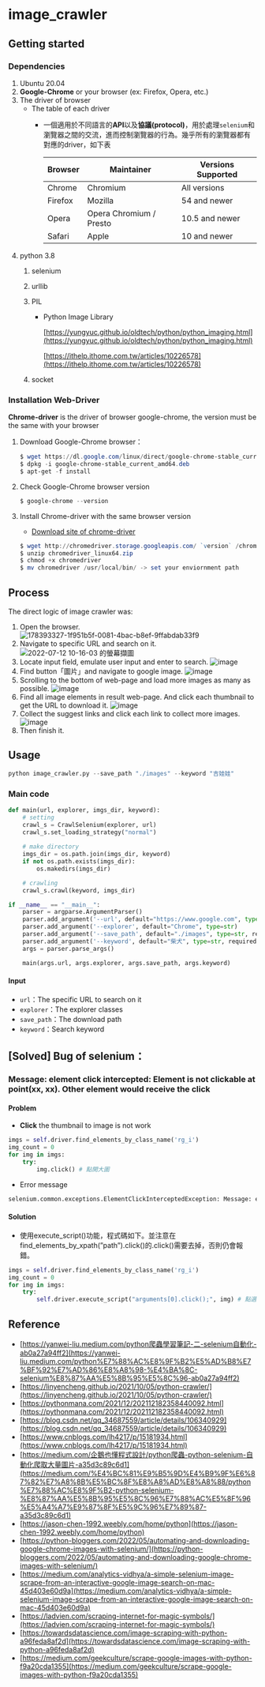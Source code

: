 # image_crawler

## Getting started
### Dependencies
1. Ubuntu 20.04
2. **Google-Chrome** or your browser (ex: Firefox, Opera, etc.)
3. The driver of browser 
    - The table of each driver
        - 一個適用於不同語言的**API**以及**協議(protocol)**，用於處理`selenium`和瀏覽器之間的交流，進而控制瀏覽器的行為。幾乎所有的瀏覽器都有對應的driver，如下表
            
            
            |          Browser |                Maintainer | Versions Supported |
            | --- | --- | --- |
            |          Chrome |                 Chromium |         All versions |
            |           Firefox |                    Mozilla |       54 and newer |
            |            Opera | Opera Chromium / Presto |     10.5 and newer |
            |            Safari |                      Apple |      10 and newer |
4. python 3.8
    1. selenium
    2. urllib
    3. PIL
        - Python Image Library
            
            [https://yungyuc.github.io/oldtech/python/python_imaging.html](https://yungyuc.github.io/oldtech/python/python_imaging.html)
            
            [https://ithelp.ithome.com.tw/articles/10226578](https://ithelp.ithome.com.tw/articles/10226578)
            
    4. socket
### Installation Web-Driver

**Chrome-driver** is the driver of browser google-chrome, the version must be the same with your browser

1. Download Google-Chrome browser：
    
    ```powershell
    $ wget https://dl.google.com/linux/direct/google-chrome-stable_current_amd64.deb
    $ dpkg -i google-chrome-stable_current_amd64.deb
    $ apt-get -f install
    ```
    
2. Check Google-Chrome browser version
    
    ```powershell
    $ google-chrome --version
    ```
    
3. Install Chrome-driver with the same browser version
    - [Download site of chrome-driver](https://chromedriver.chromium.org/downloads)
    
    ```powershell
    $ wget http://chromedriver.storage.googleapis.com/ `version` /chromedriver_linux64.zip
    $ unzip chromedriver_linux64.zip
    $ chmod +x chromedriver
    $ mv chromedriver /usr/local/bin/ -> set your enviornment path
    ```
    
## Process

The direct logic of image crawler was: 

1. Open the browser. 
   ![178393327-1f951b5f-0081-4bac-b8ef-9ffabdab33f9](https://user-images.githubusercontent.com/32357364/178393958-f6afb280-3b1c-453b-812c-c18271002f86.png)
2. Navigate to specific URL and search on it.
   ![2022-07-12 10-16-03 的螢幕擷圖](https://user-images.githubusercontent.com/32357364/178394172-8da15782-3837-454a-b02f-7e263d749ad7.png)
3. Locate input field, emulate user input and enter to search.
   ![image](https://user-images.githubusercontent.com/32357364/178394217-b61a4f42-f54d-4fd2-abcf-cac7360cdf99.png)
4. Find button「圖片」and navigate to google image.
   ![image](https://user-images.githubusercontent.com/32357364/178394251-de2dba3e-3962-4515-b96c-ac97a73ced47.png)
5. Scrolling to the bottom of web-page and load more images as many as possible.
   ![image](https://user-images.githubusercontent.com/32357364/178394318-4c4ec61d-6fc2-4227-878d-418ede1757ec.png)
6. Find all image elements in result web-page. And click each thumbnail to get the URL to download it.
   ![image](https://user-images.githubusercontent.com/32357364/178394383-bd4d7da7-479a-47da-a62a-c7cc716de403.png)
7. Collect the suggest links and click each link to collect more images.
   ![image](https://user-images.githubusercontent.com/32357364/178394438-df562b96-2a1c-44c0-bc7d-361a06345e46.png)
8. Then finish it.

## Usage

```python
python image_crawler.py --save_path "./images" --keyword "吉娃娃"
```

### Main code

```python
def main(url, explorer, imgs_dir, keyword):
    # setting
    crawl_s = CrawlSelenium(explorer, url)
    crawl_s.set_loading_strategy("normal")
    
    # make directory
    imgs_dir = os.path.join(imgs_dir, keyword)
    if not os.path.exists(imgs_dir):
        os.makedirs(imgs_dir)

    # crawling
    crawl_s.crawl(keyword, imgs_dir)

if __name__ == "__main__":  
    parser = argparse.ArgumentParser()
    parser.add_argument('--url', default="https://www.google.com", type=str)
    parser.add_argument('--explorer', default="Chrome", type=str)
    parser.add_argument('--save_path', default="./images", type=str, required=True)
    parser.add_argument('--keyword', default="柴犬", type=str, required=True)
    args = parser.parse_args()

    main(args.url, args.explorer, args.save_path, args.keyword)
```

#### Input

- `url`：The specific URL to search on it
- `explorer`：The explorer classes
- `save_path`：The download path
- `keyword`：Search keyword



## [Solved] Bug of selenium：

### ****Message: element click intercepted: Element is not clickable at point(xx, xx). Other element would receive the click****

#### Problem

- **Click** the thumbnail to image is not work

```python
imgs = self.driver.find_elements_by_class_name('rg_i')
img_count = 0
for img in imgs:
    try:
        img.click() # 點開大圖
```

- Error message

```python
selenium.common.exceptions.ElementClickInterceptedException: Message: element click intercepted: Element is not clickable at point(xx, xx). Other element would receive the click
```

#### Solution

- 使用execute_script()功能，程式碼如下。並注意在find_elements_by_xpath(”path”).click()的.click()需要去掉，否則仍會報錯。

```python
imgs = self.driver.find_elements_by_class_name('rg_i')
img_count = 0
for img in imgs:
    try:
        self.driver.execute_script("arguments[0].click();", img) # 點選大圖
```

## Reference

- [https://yanwei-liu.medium.com/python爬蟲學習筆記-二-selenium自動化-ab0a27a94ff2](https://yanwei-liu.medium.com/python%E7%88%AC%E8%9F%B2%E5%AD%B8%E7%BF%92%E7%AD%86%E8%A8%98-%E4%BA%8C-selenium%E8%87%AA%E5%8B%95%E5%8C%96-ab0a27a94ff2)
- [https://linyencheng.github.io/2021/10/05/python-crawler/](https://linyencheng.github.io/2021/10/05/python-crawler/)
- [https://pythonmana.com/2021/12/202112182358440092.html](https://pythonmana.com/2021/12/202112182358440092.html)
- [https://blog.csdn.net/qq_34687559/article/details/106340929](https://blog.csdn.net/qq_34687559/article/details/106340929)
- [https://www.cnblogs.com/lh4217/p/15181934.html](https://www.cnblogs.com/lh4217/p/15181934.html)
- [https://medium.com/企鵝也懂程式設計/python爬蟲-python-selenium-自動化爬取大量圖片-a35d3c89c6d1](https://medium.com/%E4%BC%81%E9%B5%9D%E4%B9%9F%E6%87%82%E7%A8%8B%E5%BC%8F%E8%A8%AD%E8%A8%88/python%E7%88%AC%E8%9F%B2-python-selenium-%E8%87%AA%E5%8B%95%E5%8C%96%E7%88%AC%E5%8F%96%E5%A4%A7%E9%87%8F%E5%9C%96%E7%89%87-a35d3c89c6d1)
- [https://jason-chen-1992.weebly.com/home/python](https://jason-chen-1992.weebly.com/home/python)
- [https://python-bloggers.com/2022/05/automating-and-downloading-google-chrome-images-with-selenium/](https://python-bloggers.com/2022/05/automating-and-downloading-google-chrome-images-with-selenium/)
- [https://medium.com/analytics-vidhya/a-simple-selenium-image-scrape-from-an-interactive-google-image-search-on-mac-45d403e60d9a](https://medium.com/analytics-vidhya/a-simple-selenium-image-scrape-from-an-interactive-google-image-search-on-mac-45d403e60d9a)
- [https://ladvien.com/scraping-internet-for-magic-symbols/](https://ladvien.com/scraping-internet-for-magic-symbols/)
- [https://towardsdatascience.com/image-scraping-with-python-a96feda8af2d](https://towardsdatascience.com/image-scraping-with-python-a96feda8af2d)
- [https://medium.com/geekculture/scrape-google-images-with-python-f9a20cda1355](https://medium.com/geekculture/scrape-google-images-with-python-f9a20cda1355)

